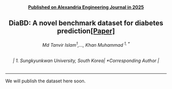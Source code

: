<h4 align="center"><strong><a href="https://www.sciencedirect.com/journal/alexandria-engineering-journal">Published on Alexandria Engineering Journal in 2025</a></strong></h4>
<h2 align="center"><strong>DiaBD: A novel benchmark dataset for diabetes prediction<a href="https://www.sciencedirect.com/science/article/pii/S1110016825008877" target="_blank">[Paper]</a></strong></h2>
<h6 align="center">Md Tanvir Islam<sup>1</sup>,..., Khan Muhammad<sup> 1, *</sup></h6>
<h6 align="center">| 1. Sungkyunkwan University, South Korea| *Corresponding Author |</h6> 
<hr>


We will publish the dataset here soon. 
